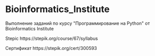 # Bioinformatics_Institute
Выполнение заданий по курсу "Программирование на Python" от Bioinformatics Institute
<p>Stepic https://stepik.org/course/67/syllabus</p>
<p>Сертификат https://stepik.org/cert/300593</p>

